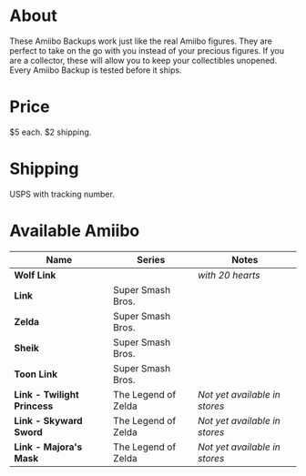 # About
These Amiibo Backups work just like the real Amiibo figures. They are perfect to take on the go with
you instead of your precious figures. If you are a collector, these will allow you to keep your
collectibles unopened. Every Amiibo Backup is tested before it ships.

# Price
$5 each.
$2 shipping.

# Shipping
USPS with tracking number.

# Available Amiibo
Name | Series | Notes
--- | --- | ---
**Wolf Link** |  | *with 20 hearts*
**Link** | Super Smash Bros. |
**Zelda** | Super Smash Bros. |
**Sheik** | Super Smash Bros. |
**Toon Link** | Super Smash Bros. |
**Link - Twilight Princess** | The Legend of Zelda | *Not yet available in stores*
**Link - Skyward Sword** | The Legend of Zelda | *Not yet available in stores*
**Link - Majora's Mask** | The Legend of Zelda | *Not yet available in stores*
